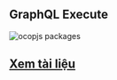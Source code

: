 ## GraphQL Execute

![ocopjs packages](https://docs.ocopee.com/img/ocopjs-diagram.svg)

## [Xem tài liệu](https://docs.ocopee.com/docs/ocopjs/references/server-side-graphql-client)
